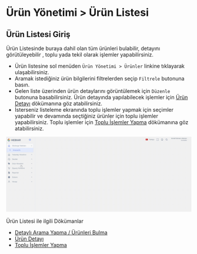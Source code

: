 # Ürün Yönetimi > Ürün Listesi

## Ürün Listesi Giriş

Ürün Listesinde buraya dahil olan tüm ürünleri bulabilir, detayını görütüleyebilir , toplu yada tekil olarak işlemler yapabilirsiniz.

* Ürün listesine sol menüden `Ürün Yönetimi > Ürünler` linkine tıklayarak ulaşabilirsiniz.
* Aramak istediğiniz ürün bilgilerini filtrelerden seçip `Filtrele` butonuna basın.
* Gelen liste üzerinden ürün detaylarını görüntülemek için `Düzenle` butonuna basabilirsiniz. Ürün detayında yapılabilecek işlemler için [Ürün Detayı](ProductList-Detail.md) dökümanına göz atabilirsiniz.
* İsterseniz listeleme ekranında toplu işlemler yapmak için seçimler yapabilir ve devamında seçtiğiniz ürünler için toplu işlemler yapabilirsiniz. Toplu işlemler için [Toplu İşlemler Yapma](ProductList-Bulk.md) dökümanına göz atabilirsiniz.


    
![screenshot](../../../m/hub/pim/productlist.gif)


Ürün Listesi ile ilgili Dökümanlar

* [Detaylı Arama Yapma / Ürünleri Bulma](ProductList-Search.md)
* [Ürün Detayı](ProductList-Detail.md)
* [Toplu İşlemler Yapma](ProductList-Bulk.md)
